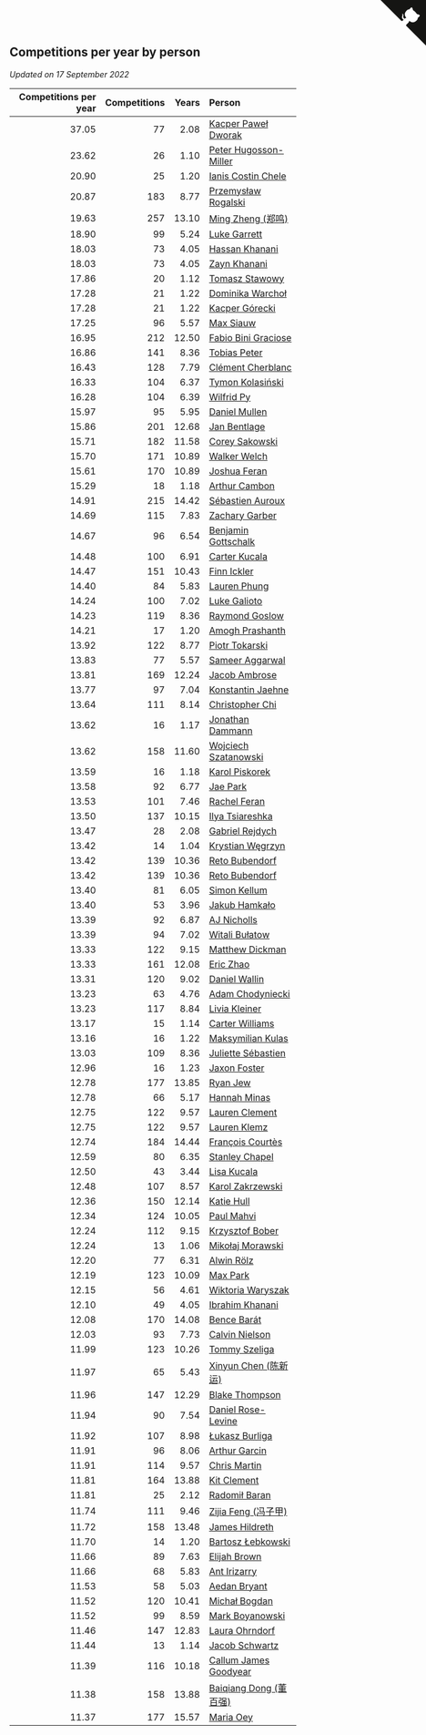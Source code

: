 ## Competitions per year by person

*Updated on 17 September 2022*

| Competitions per year | Competitions | Years | Person |
| ---: | ---: | ---: | :--- |
| 37.05 | 77 | 2.08 | [Kacper Paweł Dworak](https://www.worldcubeassociation.org/persons/2020DWOR01) |
| 23.62 | 26 | 1.10 | [Peter Hugosson-Miller](https://www.worldcubeassociation.org/persons/2021HUGO01) |
| 20.90 | 25 | 1.20 | [Ianis Costin Chele](https://www.worldcubeassociation.org/persons/2021CHEL01) |
| 20.87 | 183 | 8.77 | [Przemysław Rogalski](https://www.worldcubeassociation.org/persons/2013ROGA02) |
| 19.63 | 257 | 13.10 | [Ming Zheng (郑鸣)](https://www.worldcubeassociation.org/persons/2009ZHEN11) |
| 18.90 | 99 | 5.24 | [Luke Garrett](https://www.worldcubeassociation.org/persons/2017GARR05) |
| 18.03 | 73 | 4.05 | [Hassan Khanani](https://www.worldcubeassociation.org/persons/2018KHAN26) |
| 18.03 | 73 | 4.05 | [Zayn Khanani](https://www.worldcubeassociation.org/persons/2018KHAN28) |
| 17.86 | 20 | 1.12 | [Tomasz Stawowy](https://www.worldcubeassociation.org/persons/2021STAW01) |
| 17.28 | 21 | 1.22 | [Dominika Warchoł](https://www.worldcubeassociation.org/persons/2021WARC01) |
| 17.28 | 21 | 1.22 | [Kacper Górecki](https://www.worldcubeassociation.org/persons/2021GORE01) |
| 17.25 | 96 | 5.57 | [Max Siauw](https://www.worldcubeassociation.org/persons/2017SIAU02) |
| 16.95 | 212 | 12.50 | [Fabio Bini Graciose](https://www.worldcubeassociation.org/persons/2010GRAC02) |
| 16.86 | 141 | 8.36 | [Tobias Peter](https://www.worldcubeassociation.org/persons/2014PETE03) |
| 16.43 | 128 | 7.79 | [Clément Cherblanc](https://www.worldcubeassociation.org/persons/2014CHER05) |
| 16.33 | 104 | 6.37 | [Tymon Kolasiński](https://www.worldcubeassociation.org/persons/2016KOLA02) |
| 16.28 | 104 | 6.39 | [Wilfrid Py](https://www.worldcubeassociation.org/persons/2016PYWI01) |
| 15.97 | 95 | 5.95 | [Daniel Mullen](https://www.worldcubeassociation.org/persons/2016MULL04) |
| 15.86 | 201 | 12.68 | [Jan Bentlage](https://www.worldcubeassociation.org/persons/2010BENT01) |
| 15.71 | 182 | 11.58 | [Corey Sakowski](https://www.worldcubeassociation.org/persons/2011SAKO01) |
| 15.70 | 171 | 10.89 | [Walker Welch](https://www.worldcubeassociation.org/persons/2011WELC01) |
| 15.61 | 170 | 10.89 | [Joshua Feran](https://www.worldcubeassociation.org/persons/2011FERA01) |
| 15.29 | 18 | 1.18 | [Arthur Cambon](https://www.worldcubeassociation.org/persons/2021CAMB01) |
| 14.91 | 215 | 14.42 | [Sébastien Auroux](https://www.worldcubeassociation.org/persons/2008AURO01) |
| 14.69 | 115 | 7.83 | [Zachary Garber](https://www.worldcubeassociation.org/persons/2014GARB01) |
| 14.67 | 96 | 6.54 | [Benjamin Gottschalk](https://www.worldcubeassociation.org/persons/2016GOTT01) |
| 14.48 | 100 | 6.91 | [Carter Kucala](https://www.worldcubeassociation.org/persons/2015KUCA01) |
| 14.47 | 151 | 10.43 | [Finn Ickler](https://www.worldcubeassociation.org/persons/2012ICKL01) |
| 14.40 | 84 | 5.83 | [Lauren Phung](https://www.worldcubeassociation.org/persons/2016PHUN02) |
| 14.24 | 100 | 7.02 | [Luke Galioto](https://www.worldcubeassociation.org/persons/2015GALI02) |
| 14.23 | 119 | 8.36 | [Raymond Goslow](https://www.worldcubeassociation.org/persons/2014GOSL01) |
| 14.21 | 17 | 1.20 | [Amogh Prashanth](https://www.worldcubeassociation.org/persons/2021PRAS01) |
| 13.92 | 122 | 8.77 | [Piotr Tokarski](https://www.worldcubeassociation.org/persons/2013TOKA01) |
| 13.83 | 77 | 5.57 | [Sameer Aggarwal](https://www.worldcubeassociation.org/persons/2017AGGA01) |
| 13.81 | 169 | 12.24 | [Jacob Ambrose](https://www.worldcubeassociation.org/persons/2010AMBR01) |
| 13.77 | 97 | 7.04 | [Konstantin Jaehne](https://www.worldcubeassociation.org/persons/2015JAEH01) |
| 13.64 | 111 | 8.14 | [Christopher Chi](https://www.worldcubeassociation.org/persons/2014CHIC01) |
| 13.62 | 16 | 1.17 | [Jonathan Dammann](https://www.worldcubeassociation.org/persons/2021DAMM01) |
| 13.62 | 158 | 11.60 | [Wojciech Szatanowski](https://www.worldcubeassociation.org/persons/2011SZAT01) |
| 13.59 | 16 | 1.18 | [Karol Piskorek](https://www.worldcubeassociation.org/persons/2021PISK01) |
| 13.58 | 92 | 6.77 | [Jae Park](https://www.worldcubeassociation.org/persons/2015PARK24) |
| 13.53 | 101 | 7.46 | [Rachel Feran](https://www.worldcubeassociation.org/persons/2015FERA01) |
| 13.50 | 137 | 10.15 | [Ilya Tsiareshka](https://www.worldcubeassociation.org/persons/2012TERE01) |
| 13.47 | 28 | 2.08 | [Gabriel Rejdych](https://www.worldcubeassociation.org/persons/2020REJD01) |
| 13.42 | 14 | 1.04 | [Krystian Węgrzyn](https://www.worldcubeassociation.org/persons/2021WEGR01) |
| 13.42 | 139 | 10.36 | [Reto Bubendorf](https://www.worldcubeassociation.org/persons/2012BUBE01) |
| 13.42 | 139 | 10.36 | [Reto Bubendorf](https://www.worldcubeassociation.org/persons/2012BUBE01) |
| 13.40 | 81 | 6.05 | [Simon Kellum](https://www.worldcubeassociation.org/persons/2016KELL12) |
| 13.40 | 53 | 3.96 | [Jakub Hamkało](https://www.worldcubeassociation.org/persons/2018HAMK01) |
| 13.39 | 92 | 6.87 | [AJ Nicholls](https://www.worldcubeassociation.org/persons/2015NICH04) |
| 13.39 | 94 | 7.02 | [Witali Bułatow](https://www.worldcubeassociation.org/persons/2015BUAT01) |
| 13.33 | 122 | 9.15 | [Matthew Dickman](https://www.worldcubeassociation.org/persons/2013DICK01) |
| 13.33 | 161 | 12.08 | [Eric Zhao](https://www.worldcubeassociation.org/persons/2010ZHAO19) |
| 13.31 | 120 | 9.02 | [Daniel Wallin](https://www.worldcubeassociation.org/persons/2013WALL03) |
| 13.23 | 63 | 4.76 | [Adam Chodyniecki](https://www.worldcubeassociation.org/persons/2017CHOD02) |
| 13.23 | 117 | 8.84 | [Livia Kleiner](https://www.worldcubeassociation.org/persons/2013KLEI03) |
| 13.17 | 15 | 1.14 | [Carter Williams](https://www.worldcubeassociation.org/persons/2021WILL06) |
| 13.16 | 16 | 1.22 | [Maksymilian Kulas](https://www.worldcubeassociation.org/persons/2021KULA02) |
| 13.03 | 109 | 8.36 | [Juliette Sébastien](https://www.worldcubeassociation.org/persons/2014SEBA01) |
| 12.96 | 16 | 1.23 | [Jaxon Foster](https://www.worldcubeassociation.org/persons/2021FOST01) |
| 12.78 | 177 | 13.85 | [Ryan Jew](https://www.worldcubeassociation.org/persons/2008JEWR01) |
| 12.78 | 66 | 5.17 | [Hannah Minas](https://www.worldcubeassociation.org/persons/2017MINA04) |
| 12.75 | 122 | 9.57 | [Lauren Clement](https://www.worldcubeassociation.org/persons/2013KLEM01) |
| 12.75 | 122 | 9.57 | [Lauren Klemz](https://www.worldcubeassociation.org/persons/2013KLEM01) |
| 12.74 | 184 | 14.44 | [François Courtès](https://www.worldcubeassociation.org/persons/2008COUR01) |
| 12.59 | 80 | 6.35 | [Stanley Chapel](https://www.worldcubeassociation.org/persons/2016CHAP04) |
| 12.50 | 43 | 3.44 | [Lisa Kucala](https://www.worldcubeassociation.org/persons/2019KUCA01) |
| 12.48 | 107 | 8.57 | [Karol Zakrzewski](https://www.worldcubeassociation.org/persons/2014ZAKR01) |
| 12.36 | 150 | 12.14 | [Katie Hull](https://www.worldcubeassociation.org/persons/2010HULL01) |
| 12.34 | 124 | 10.05 | [Paul Mahvi](https://www.worldcubeassociation.org/persons/2012MAHV01) |
| 12.24 | 112 | 9.15 | [Krzysztof Bober](https://www.worldcubeassociation.org/persons/2013BOBE01) |
| 12.24 | 13 | 1.06 | [Mikołaj Morawski](https://www.worldcubeassociation.org/persons/2021MORA01) |
| 12.20 | 77 | 6.31 | [Alwin Rölz](https://www.worldcubeassociation.org/persons/2016ROLZ01) |
| 12.19 | 123 | 10.09 | [Max Park](https://www.worldcubeassociation.org/persons/2012PARK03) |
| 12.15 | 56 | 4.61 | [Wiktoria Waryszak](https://www.worldcubeassociation.org/persons/2018WARY01) |
| 12.10 | 49 | 4.05 | [Ibrahim Khanani](https://www.worldcubeassociation.org/persons/2018KHAN27) |
| 12.08 | 170 | 14.08 | [Bence Barát](https://www.worldcubeassociation.org/persons/2008BARA01) |
| 12.03 | 93 | 7.73 | [Calvin Nielson](https://www.worldcubeassociation.org/persons/2014NIEL03) |
| 11.99 | 123 | 10.26 | [Tommy Szeliga](https://www.worldcubeassociation.org/persons/2012SZEL01) |
| 11.97 | 65 | 5.43 | [Xinyun Chen (陈新运)](https://www.worldcubeassociation.org/persons/2017CHEN36) |
| 11.96 | 147 | 12.29 | [Blake Thompson](https://www.worldcubeassociation.org/persons/2010THOM03) |
| 11.94 | 90 | 7.54 | [Daniel Rose-Levine](https://www.worldcubeassociation.org/persons/2015ROSE01) |
| 11.92 | 107 | 8.98 | [Łukasz Burliga](https://www.worldcubeassociation.org/persons/2013BURL01) |
| 11.91 | 96 | 8.06 | [Arthur Garcin](https://www.worldcubeassociation.org/persons/2014GARC27) |
| 11.91 | 114 | 9.57 | [Chris Martin](https://www.worldcubeassociation.org/persons/2013MART03) |
| 11.81 | 164 | 13.88 | [Kit Clement](https://www.worldcubeassociation.org/persons/2008CLEM01) |
| 11.81 | 25 | 2.12 | [Radomił Baran](https://www.worldcubeassociation.org/persons/2020BARA02) |
| 11.74 | 111 | 9.46 | [Zijia Feng (冯子甲)](https://www.worldcubeassociation.org/persons/2013FENG02) |
| 11.72 | 158 | 13.48 | [James Hildreth](https://www.worldcubeassociation.org/persons/2009HILD01) |
| 11.70 | 14 | 1.20 | [Bartosz Łebkowski](https://www.worldcubeassociation.org/persons/2021LEBK01) |
| 11.66 | 89 | 7.63 | [Elijah Brown](https://www.worldcubeassociation.org/persons/2015BROW03) |
| 11.66 | 68 | 5.83 | [Ant Irizarry](https://www.worldcubeassociation.org/persons/2016IRIZ02) |
| 11.53 | 58 | 5.03 | [Aedan Bryant](https://www.worldcubeassociation.org/persons/2017BRYA06) |
| 11.52 | 120 | 10.41 | [Michał Bogdan](https://www.worldcubeassociation.org/persons/2012BOGD01) |
| 11.52 | 99 | 8.59 | [Mark Boyanowski](https://www.worldcubeassociation.org/persons/2014BOYA01) |
| 11.46 | 147 | 12.83 | [Laura Ohrndorf](https://www.worldcubeassociation.org/persons/2009OHRN01) |
| 11.44 | 13 | 1.14 | [Jacob Schwartz](https://www.worldcubeassociation.org/persons/2021SCHW01) |
| 11.39 | 116 | 10.18 | [Callum James Goodyear](https://www.worldcubeassociation.org/persons/2012GOOD02) |
| 11.38 | 158 | 13.88 | [Baiqiang Dong (董百强)](https://www.worldcubeassociation.org/persons/2008DONG06) |
| 11.37 | 177 | 15.57 | [Maria Oey](https://www.worldcubeassociation.org/persons/2007OEYM01) |


<a href="https://github.com/jonatanklosko/wca_statistics" class="github-corner" aria-label="View source on Github"><svg width="80" height="80" viewBox="0 0 250 250" style="fill:#151513; color:#fff; position: absolute; top: 0; border: 0; right: 0;" aria-hidden="true"><path d="M0,0 L115,115 L130,115 L142,142 L250,250 L250,0 Z"></path><path d="M128.3,109.0 C113.8,99.7 119.0,89.6 119.0,89.6 C122.0,82.7 120.5,78.6 120.5,78.6 C119.2,72.0 123.4,76.3 123.4,76.3 C127.3,80.9 125.5,87.3 125.5,87.3 C122.9,97.6 130.6,101.9 134.4,103.2" fill="currentColor" style="transform-origin: 130px 106px;" class="octo-arm"></path><path d="M115.0,115.0 C114.9,115.1 118.7,116.5 119.8,115.4 L133.7,101.6 C136.9,99.2 139.9,98.4 142.2,98.6 C133.8,88.0 127.5,74.4 143.8,58.0 C148.5,53.4 154.0,51.2 159.7,51.0 C160.3,49.4 163.2,43.6 171.4,40.1 C171.4,40.1 176.1,42.5 178.8,56.2 C183.1,58.6 187.2,61.8 190.9,65.4 C194.5,69.0 197.7,73.2 200.1,77.6 C213.8,80.2 216.3,84.9 216.3,84.9 C212.7,93.1 206.9,96.0 205.4,96.6 C205.1,102.4 203.0,107.8 198.3,112.5 C181.9,128.9 168.3,122.5 157.7,114.1 C157.9,116.9 156.7,120.9 152.7,124.9 L141.0,136.5 C139.8,137.7 141.6,141.9 141.8,141.8 Z" fill="currentColor" class="octo-body"></path></svg></a><style>.github-corner:hover .octo-arm{animation:octocat-wave 560ms ease-in-out}@keyframes octocat-wave{0%,100%{transform:rotate(0)}20%,60%{transform:rotate(-25deg)}40%,80%{transform:rotate(10deg)}}@media (max-width:500px){.github-corner:hover .octo-arm{animation:none}.github-corner .octo-arm{animation:octocat-wave 560ms ease-in-out}}</style>
